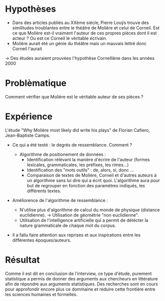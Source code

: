 # Hypothèses 

-   Dans des articles publiés au XXème siécle, Pierre Louÿs trouve des similitudes
    troublantes entre le théâtre de Molière et celui de Corneil.
    Est ce que Molière est-il vraiment l'auteur de ces propres pièces dont il est
    acteur ? Ou est ce Corneil le véritable écrivain.
-   Molière aurait été un génie du théâtre mais un mauvais lettré donc Corneil
    l'aurait 

-> Des études auraient prouvées l'hypothèse Cornelliène dans les années 2000

# Problèmatique

Comment vérifier que Molière est le véritable auteur de ses pièces ?

# Expérience

L'étude "Why Molière most likely did write his plays" de Florian Cafiero,
Jean-Baptiste Camps. 
- Ce qui a été testé : le degrés de ressemblance. Comment ?
    - Algorithme de positionement de données :
        - Identification rélévant la manière d'écrire de l'auteur (formes
        lexicales, grammaticales, les préfixes, les rimes...)
        - Identification des "mots outils" : de, alors, si, donc ...
        - Comparaison de textes de Molière, Corneil et d'autres auteurs
        à un algorithme sans lui dire qui a écrit quoi. L'algorithme aura
        pour but de regrouper en fonction des paramètres indiqués, les 
        différents textes.

- Améliorence de l'algorithme de ressemblance :
    - N'utilise plus d'algorithme de calcul du monde de physique (distance
    euclidienne).
        -> Utilisation de géométrie "non euclidienne".
    - Utilisation de l'intelligence artificielle qui a permit de détécter la 
    nature grammaticale de chaque mot du corpus.

- Il a fallu faire attention aux reprises et aux inspirations entre les
différentes époques/auteurs.

# Résultat

Comme il est dit en conclusion de l'interview, ce type d'étude, purement 
statistique a permis de donner des arguments aux chercheurs en littérature 
afin de répondre aux arguments statistiques.
Des recherches sont en cours pour approfondir encore plus ce dommaine et réduire
cette frontière entre les sciences humaines et formelles.
